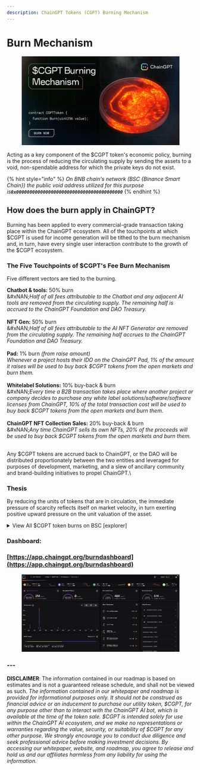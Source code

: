 ```yaml
---
description: ChainGPT Tokens (CGPT) Burning Mechanism
---
```


# Burn Mechanism

<figure><img src="../../.gitbook/assets/cgpt_tokenBurn_000.jpg" alt=""><figcaption></figcaption></figure>

Acting as a key component of the $CGPT token's economic policy, burning is the process of reducing the circulating supply by sending the assets to a void, non-spendable address for which the private keys do not exist.

{% hint style="info" %}
_On BNB chain's network (BSC {Binance Smart Chain}) the public void address utilized for this purpose i&#x73;**`0x0000000000000000000000000000000000000000`**_
{% endhint %}

## How does the burn apply in ChainGPT?

Burning has been applied to every commercial-grade transaction taking place within the ChainGPT ecosystem. All of the touchpoints at which $CGPT is used for income generation will be tithed to the burn mechanism and, in turn, have every single user interaction contribute to the growth of the $CGPT ecosystem.&#x20;

### The Five Touchpoints of $CGPT's Fee Burn Mechanism

Five different vectors are tied to the burning.&#x20;

**Chatbot & tools:** 50% burn \
&#xNAN;_&#x48;alf of all fees attributable to the Chatbot and any adjacent AI tools are removed from the circulating supply. The remaining half is accrued to the ChainGPT Foundation and DAO Treasury._\
\
**NFT Gen:** 50% burn \
&#xNAN;_&#x48;alf of all fees attributable to the AI NFT Generator are removed from the circulating supply. The remaining half accrues to the ChainGPT Foundation and DAO Treasury._\
\
**Pad:** 1% burn _(from raise amount)_  \
_Whenever a project hosts their IDO on the ChainGPT Pad, 1% of the amount it raises will be used to buy back $CGPT tokens from the open markets and burn them._\
\
**Whitelabel Solutions:** 10% buy-back & burn \
&#xNAN;_&#x45;very time a B2B transaction takes place where another project or company decides to purchase any white label solutions/software/software licenses from ChainGPT, 10% of the total transaction cost will be used to buy back $CGPT tokens from the open markets and burn them._ \
\
**ChainGPT NFT Collection Sales:** 20% buy-back & burn\
&#xNAN;_&#x41;ny time ChainGPT sells its own NFTs, 20% of the proceeds will be used to buy back $CGPT tokens from the open markets and burn them._

\
Any $CGPT tokens are accrued back to ChainGPT, or the DAO will be distributed proportionately between the two entities and leveraged for purposes of development, marketing, and a slew of ancillary community and brand-building initiatives to propel ChainGPT.\


### Thesis

By reducing the units of tokens that are in circulation, the immediate pressure of scarcity reflects itself on market velocity, in turn exerting positive upward pressure on the unit valuation of the asset.

<details>

<summary>View All $CGPT token burns on BSC [explorer]</summary>

To view all previous $CGPT burn events on BSC's on-chain explorer, use the link provided below:&#x20;

[https://bscscan.com/token/0x9840652dc04fb9db2c43853633f0f62be6f00f98?a=0x0000000000000000000000000000000000000000](https://bscscan.com/token/0x9840652dc04fb9db2c43853633f0f62be6f00f98?a=0x0000000000000000000000000000000000000000)

</details>

### Dashboard:

### [https://app.chaingpt.org/burndashboard](https://app.chaingpt.org/burndashboard)

<figure><img src="../../.gitbook/assets/image (16).png" alt=""><figcaption></figcaption></figure>

### &#x20;---

**DISCLAIMER**: The information contained in our roadmap is based on estimates and is not a guaranteed release schedule, and shall not be viewed as such.  _The information contained in our whitepaper and roadmap is provided for informational purposes only. It should not be construed as financial advice or an inducement to purchase our utility token, $CGPT, for any purpose other than to interact with the ChainGPT AI bot, which is available at the time of the token sale. $CGPT is intended solely for use within the ChainGPT AI ecosystem, and we make no representations or warranties regarding the value, security, or suitability of $CGPT for any other purpose. We strongly encourage you to conduct due diligence and seek professional advice before making investment decisions. By accessing our whitepaper, website, and roadmap, you agree to release and hold us and our affiliates harmless from any liability for using the information._&#x20;
